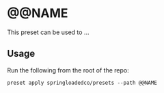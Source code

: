 # @@NAME

This preset can be used to ...

## Usage

Run the following from the root of the repo:

```
preset apply springloadedco/presets --path @@NAME
```
